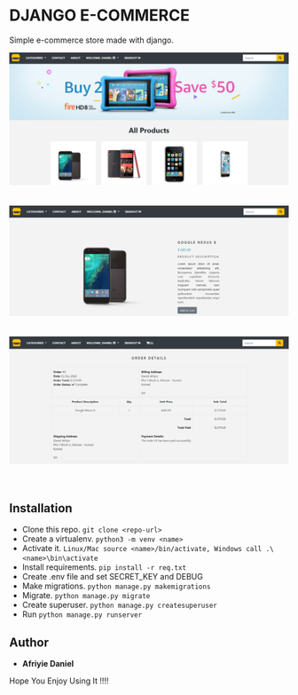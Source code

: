 # DJANGO E-COMMERCE
Simple e-commerce store made with django.

![Homepage!](core/static/img/dash.PNG "Homepage")<br><br><br>
![Product page!](core/static/img/product_page.PNG "Product page")<br><br><br>
![Order Details Page!](core/static/img/order_details.PNG "Order Details Page")<br><br><br>

## Installation
- Clone this repo. `git clone <repo-url>`
- Create a virtualenv. `python3 -m venv <name>`
- Activate it. `Linux/Mac source <name>/bin/activate, Windows call .\<name>\bin\activate`
- Install requirements. `pip install -r req.txt`
- Create .env file and set SECRET_KEY and DEBUG
- Make migrations. `python manage.py makemigrations`
- Migrate. `python manage.py migrate`
- Create superuser. `python manage.py createsuperuser`
- Run `python manage.py runserver`

## Author

* **Afriyie Daniel**

Hope You Enjoy Using It !!!!
